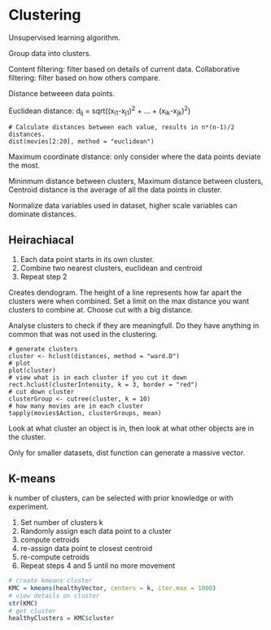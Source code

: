 Clustering
===========

Unsupervised learning algorithm. 

Group data into clusters.

Content filtering: filter based on details of current data.
Collaborative filtering: filter based on how others compare.

Distance betweeen data points.

Euclidean distance: d<sub>ij</sub> = sqrt((x<sub>i1</sub>-x<sub>j1</sub>)<sup>2</sup> + ... + (x<sub>ik</sub>-x<sub>jk</sub>)<sup>2</sup>)

```
# Calculate distances between each value, results in n*(n-1)/2 distances.
dist(movies[2:20], method = "euclidean")
```

Maximum coordinate distance: only consider where the data points deviate the most.

Mininmum distance between clusters, Maximum distance between clusters, Centroid distance is the
average of all the data points in cluster.

Normalize data variables used in dataset, higher scale variables can dominate distances.


Heirachiacal
------------

1. Each data point starts in its own cluster.
2. Combine two nearest clusters, euclidean and centroid
3. Repeat step 2

Creates dendogram. The height of a line represents how far apart the clusters were when combined.
Set a limit on the max distance you want clusters to combine at. Choose cut with a big distance.

Analyse clusters to check if they are meaningfull. Do they have anything in common that was not
used in the clustering.

```
# generate clusters
cluster <- hclust(distances, method = "ward.D")
# plot
plot(cluster)
# view what is in each cluster if you cut it down
rect.hclust(clusterIntensity, k = 3, border = "red")
# cut down cluster
clusterGroup <- cutree(cluster, k = 10)
# how many movies are in each cluster
tapply(movies$Action, clusterGroups, mean)
```

Look at what cluster an object is in, then look at what other objects are in the cluster.

Only for smaller datasets, dist function can generate a massive vector.


K-means
-------

k number of clusters, can be selected with prior knowledge or with experiment.

1. Set number of clusters k
2. Randomly assign each data point to a cluster
3. compute cetroids
4. re-assign data point te closest centroid
5. re-compute cetroids
6. Repeat steps 4 and 5 until no more movement

``` R
# create kmeans cluster
KMC = kmeans(healthyVector, centers = k, iter.max = 1000)
# view details on cluster
str(KMC)
# get cluster
healthyClusters = KMC$cluster
```
